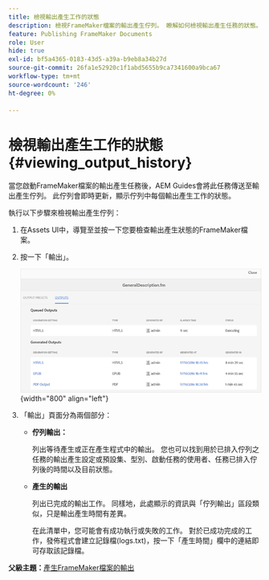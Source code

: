 ```yaml
---
title: 檢視輸出產生工作的狀態
description: 檢視FrameMaker檔案的輸出產生佇列。 瞭解如何檢視輸出產生任務的狀態。
feature: Publishing FrameMaker Documents
role: User
hide: true
exl-id: bf5a4365-0183-43d5-a39a-b9eb8a34b27d
source-git-commit: 26fa1e52920c1f1abd5655b9ca7341600a9bca67
workflow-type: tm+mt
source-wordcount: '246'
ht-degree: 0%

---
```


# 檢視輸出產生工作的狀態 {#viewing_output_history}

當您啟動FrameMaker檔案的輸出產生任務後，AEM Guides會將此任務傳送至輸出產生佇列。 此佇列會即時更新，顯示佇列中每個輸出產生工作的狀態。

執行以下步驟來檢視輸出產生佇列：

1. 在Assets UI中，導覽至並按一下您要檢查輸出產生狀態的FrameMaker檔案。

1. 按一下「輸出」。

   ![](images/output-queued-fm.png){width="800" align="left"}

1. 「輸出」頁面分為兩個部分：

   - **佇列輸出：**

     列出等待產生或正在產生程式中的輸出。 您也可以找到用於已排入佇列之任務的輸出產生設定或預設集、型別、啟動任務的使用者、任務已排入佇列後的時間以及目前狀態。

   - **產生的輸出**

     列出已完成的輸出工作。 同樣地，此處顯示的資訊與「佇列輸出」區段類似，只是輸出產生時間有差異。

     在此清單中，您可能會有成功執行或失敗的工作。 對於已成功完成的工作，發佈程式會建立記錄檔\(logs.txt\)，按一下「產生時間」欄中的連結即可存取該記錄檔。


**父級主題：**[&#x200B;產生FrameMaker檔案的輸出](fm-output-generatation.md)
